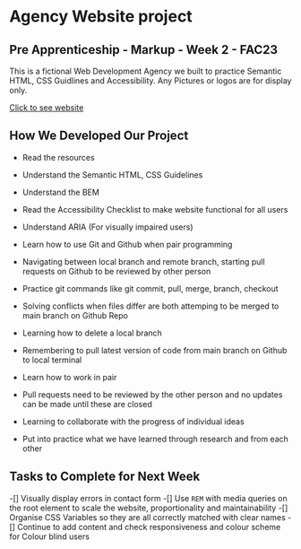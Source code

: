 # Agency Website project 

## Pre Apprenticeship - Markup - Week 2 - FAC23

This is a fictional Web Development Agency we built to practice Semantic HTML, CSS Guidlines and Accessibility. Any Pictures or logos are for display only.

[Click to see website](https://fac-23.github.io/preA-markup-week2-millypaolo/)

## How We Developed Our Project

* Read the resources 
 * Understand the Semantic HTML, CSS Guidelines
 * Understand the BEM
 * Read the Accessibility Checklist to make website functional for all users
 * Understand ARIA (For visually impaired users)

* Learn how to use Git and Github when pair programming
 * Navigating between local branch and remote branch, starting pull requests on Github to be reviewed by other person
 * Practice git commands like git commit, pull, merge, branch, checkout
 * Solving conflicts when files differ are both attemping to be merged to main branch on Github Repo 
 * Learning how to delete a local branch
 * Remembering to pull latest version of code from main branch on Github to local terminal

* Learn how to work in pair
 * Pull requests need to be reviewed by the other person and no updates can be made until these are closed
 * Learning to collaborate with the progress of individual ideas
 * Put into practice what we have learned through research and from each other
   

## Tasks to Complete for Next Week

-[] Visually display errors in contact form
-[] Use `REM` with media queries on the root element to scale the website, proportionality and maintainability
-[] Organise CSS Variables so they are all correctly matched with clear names
-[] Continue to add content and check responsiveness and colour scheme for Colour blind users

